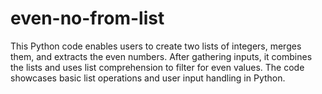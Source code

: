 # even-no-from-list
This Python code enables users to create two lists of integers, merges them, and extracts the even numbers. After gathering inputs, it combines the lists and uses list comprehension to filter for even values. The code showcases basic list operations and user input handling in Python.
